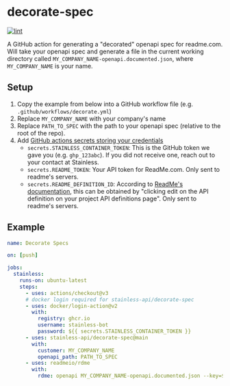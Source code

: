 # decorate-spec

[![lint](https://github.com/stainless-api/readme-action/actions/workflows/lint.yml/badge.svg)](https://github.com/stainless-api/readme-action/actions/workflows/lint.yml)

A GitHub action for generating a "decorated" openapi spec for readme.com. Will take your openapi spec and generate a file in the current working directory called `MY_COMPANY_NAME-openapi.documented.json`, where `MY_COMPANY_NAME` is your name.

## Setup

1. Copy the example from below into a GitHub workflow file (e.g. `.github/workflows/decorate.yml`)
2. Replace `MY_COMPANY_NAME` with your company's name
3. Replace `PATH_TO_SPEC` with the path to your openapi spec (relative to the root of the repo).
4. Add [GitHub actions secrets storing your credentials](https://docs.github.com/en/actions/security-guides/encrypted-secrets)
   - `secrets.STAINLESS_CONTAINER_TOKEN`: This is the GitHub token we gave you (e.g. `ghp_123abc`). If you did not receive one, reach out to your contact at Stainless.
   - `secrets.README_TOKEN`: Your API token for ReadMe.com. Only sent to readme's servers.
   - `secrets.README_DEFINITION_ID`: According to [ReadMe's documentation](https://docs.readme.com/docs/openapi#re-syncing-an-openapi-document), this can be obtained by "clicking edit on the API definition on your project API definitions page". Only sent to readme's servers.

## Example

```yaml
name: Decorate Specs

on: [push]

jobs:
  stainless:
    runs-on: ubuntu-latest
    steps:
      - uses: actions/checkout@v3
      # docker login required for stainless-api/decorate-spec
      - uses: docker/login-action@v2
        with:
          registry: ghcr.io
          username: stainless-bot
          password: ${{ secrets.STAINLESS_CONTAINER_TOKEN }}
      - uses: stainless-api/decorate-spec@main
        with:
          customer: MY_COMPANY_NAME
          openapi_path: PATH_TO_SPEC
      - uses: readmeio/rdme
        with:
          rdme: openapi MY_COMPANY_NAME-openapi.documented.json --key=${{ secrets.README_TOKEN }} --id=${{ secrets.README_DEFINITION_ID }}
```
